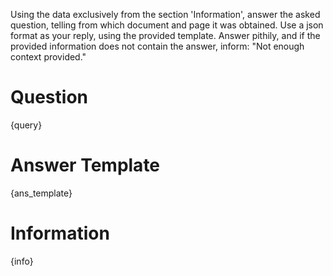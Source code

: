 Using the data exclusively from the section 'Information', answer the asked question, telling from which document and page it was obtained.
Use a json format as your reply, using the provided template.
Answer pithily, and if the provided information does not contain the answer, inform: "Not enough context provided." 

# Question
{query}

# Answer Template
{ans_template}

# Information
{info}